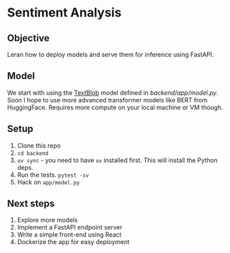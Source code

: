 # Sentiment Analysis

## Objective
Leran how to deploy models and serve them for inference using FastAPI.

## Model
We start with using the [TextBlob](https://textblob.readthedocs.io/en/dev/) model defined in *backend/app/model.py*. Soon I hope to use more advanced transformer models like BERT from HuggingFace. Requires more compute on your local machine or VM though.

## Setup
1. Clone this repo
2. `cd backend`
3. `uv sync` - you need to have `uv` installed first. This will install the Python deps.
4. Run the tests. `pytest -sv`
5. Hack on `app/model.py`

## Next steps
1. Explore more models
1. Implement a FastAPI endpoint server
1. Write a simple front-end using React
1. Dockerize the app for easy deployment




